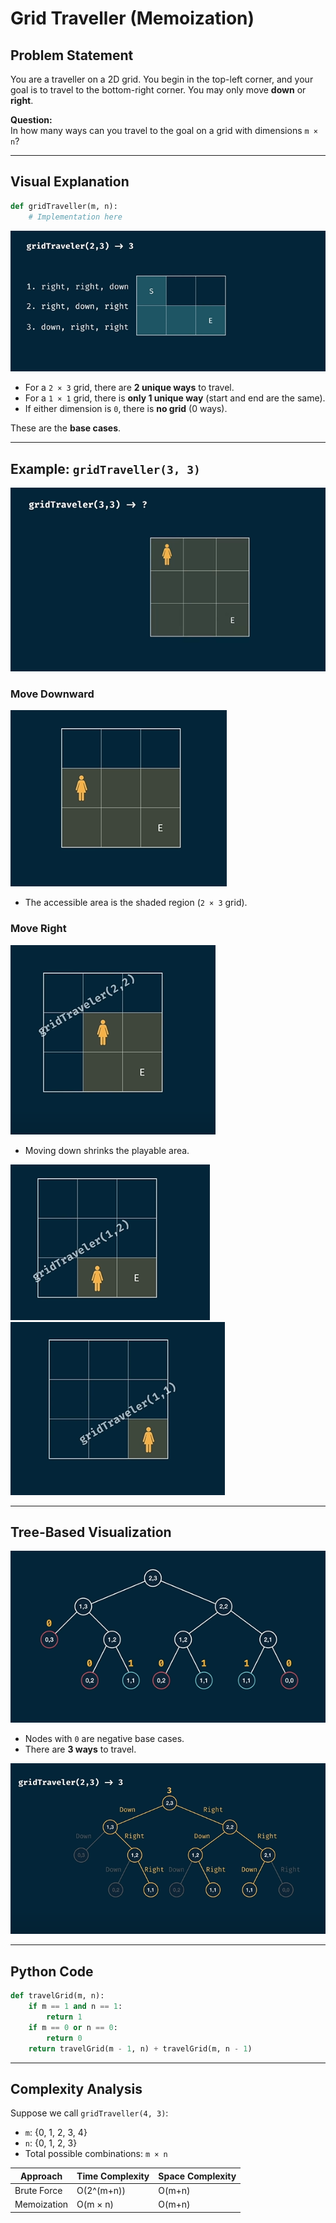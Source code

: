 # Grid Traveller (Memoization)

## Problem Statement

You are a traveller on a 2D grid. You begin in the top-left corner, and your goal is to travel to the bottom-right corner. You may only move **down** or **right**.

**Question:**  
In how many ways can you travel to the goal on a grid with dimensions `m × n`?

---

## Visual Explanation

```python
def gridTraveller(m, n):
    # Implementation here
```

![Grid Example](image.png)

- For a `2 × 3` grid, there are **2 unique ways** to travel.
- For a `1 × 1` grid, there is **only 1 unique way** (start and end are the same).
- If either dimension is `0`, there is **no grid** (0 ways).

These are the **base cases**.

---

## Example: `gridTraveller(3, 3)`

![3x3 Grid](image-1.png)

### Move Downward

![Move Down](image-2.png)

- The accessible area is the shaded region (`2 × 3` grid).

### Move Right

![Move Right](image-3.png)

- Moving down shrinks the playable area.

![Shrinking Area](image-4.png)
![Shrinking Area](image-5.png)

---

## Tree-Based Visualization

![Tree Visualization](image-6.png)

- Nodes with `0` are negative base cases.
- There are **3 ways** to travel.

![Tree Paths](image-7.png)

---

## Python Code

```python
def travelGrid(m, n):
    if m == 1 and n == 1:
        return 1
    if m == 0 or n == 0:
        return 0
    return travelGrid(m - 1, n) + travelGrid(m, n - 1)
```

---

## Complexity Analysis

Suppose we call `gridTraveller(4, 3)`:

- `m`: {0, 1, 2, 3, 4}
- `n`: {0, 1, 2, 3}
- Total possible combinations: `m × n`

| Approach      | Time Complexity | Space Complexity |
|---------------|----------------|------------------|
| Brute Force   | O(2^(m+n))     | O(m+n)           |
| Memoization   | O(m × n)       | O(m+n)           |
